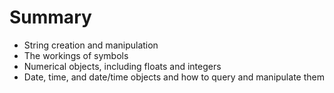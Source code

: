 # Summary

- String creation and manipulation
- The workings of symbols
- Numerical objects, including floats and integers
- Date, time, and date/time objects and how to query and manipulate them
